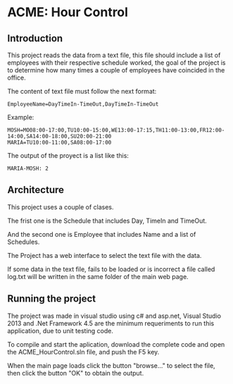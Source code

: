# ACME: Hour Control

## Introduction

This project reads the data from a text file, this file should include a list of employees with their respective schedule worked, the goal of the project is to determine how many times a couple of employees have coincided in the office.

The content of text file must follow the next format:

    EmployeeName=DayTimeIn-TimeOut,DayTimeIn-TimeOut
    
Example:

    MOSH=MO08:00-17:00,TU10:00-15:00,WE13:00-17:15,TH11:00-13:00,FR12:00-14:00,SA14:00-18:00,SU20:00-21:00
    MARIA=TU10:00-11:00,SA08:00-17:00

The output of the proyect is a list like this:

    MARIA-MOSH: 2
    
## Architecture

This project uses a couple of clases.

The frist one is the Schedule that includes Day, TimeIn and TimeOut.

And the second one is Employee that includes Name and a list of Schedules.

The Project has a web interface to select the text file with the data.

If some data in the text file, fails to be loaded or is incorrect a file called log.txt will be written in the same folder of the main web page.

## Running the project

The project was made in visual studio using c# and asp.net, Visual Studio 2013 and .Net Framework 4.5 are the minimum requeriments to run this application, due to unit testing code.

To compile and start the aplication, download the complete code and open the ACME_HourControl.sln file, and push the F5 key.

When the main page loads click the button "browse..." to select the file, then click the button "OK" to obtain the output.
